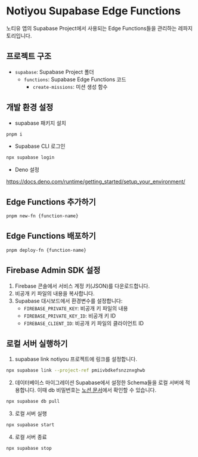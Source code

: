 # Notiyou Supabase Edge Functions

노티유 앱의 Supabase Project에서 사용되는 Edge Functions들을 관리하는 레파지토리입니다.

## 프로젝트 구조

- `supabase`: Supabase Project 폴더
  - `functions`: Supabase Edge Functions 코드
    - `create-missions`: 미션 생성 함수

## 개발 환경 설정

- supabase 패키지 설치

```bash
pnpm i
```

- Supabase CLI 로그인

```bash
npx supabase login
```

- Deno 설정

https://docs.deno.com/runtime/getting_started/setup_your_environment/

## Edge Functions 추가하기

```bash
pnpm new-fn {function-name}
```

## Edge Functions 배포하기

```bash
pnpm deploy-fn {function-name}
```

## Firebase Admin SDK 설정

1. Firebase 콘솔에서 서비스 계정 키(JSON)를 다운로드합니다.
2. 비공개 키 파일의 내용을 복사합니다.
3. Supabase 대시보드에서 환경변수를 설정합니다:
   - `FIREBASE_PRIVATE_KEY`: 비공개 키 파일의 내용
   - `FIREBASE_PRIVATE_KEY_ID`: 비공개 키 ID
   - `FIREBASE_CLIENT_ID`: 비공개 키 파일의 클라이언트 ID

## 로컬 서버 실행하기

1. supabase link
   notiyou 프로젝트에 링크를 설정합니다.

```bash
npx supabase link --project-ref pmiivbdkefsnzznxghwb
```

2. 데이터베이스 마이그레이션
   Supabase에서 설정한 Schema들을 로컬 서버에 적용합니다.
   이때 db 비밀번호는 [노션 문서](https://www.notion.so/Supabase-Database-password-45a78f773f0f4db1af28cd6df7706fdb?pvs=4)에서 확인할 수 있습니다.

```bash
npx supabase db pull
```

3. 로컬 서버 실행

```bash
npx supabase start
```

4. 로컬 서버 종료

```bash
npx supabase stop
```
